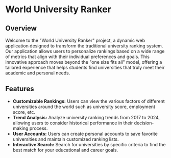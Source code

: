 # World University Ranker

## Overview

Welcome to the "World University Ranker" project, a dynamic web application designed to transform the traditional university ranking system. Our application allows users to personalize rankings based on a wide range of metrics that align with their individual preferences and goals. This innovative approach moves beyond the "one size fits all" model, offering a tailored experience that helps students find universities that truly meet their academic and personal needs.

## Features

- **Customizable Rankings:** Users can view the various factors of different universities around the world such as university score, employment score, etc.
- **Trend Analysis:** Analyze university ranking trends from 2017 to 2024, allowing users to consider historical performance in their decision-making process.
- **User Accounts:** Users can create personal accounts to save favorite universities and maintain customized ranking lists.
- **Interactive Search:** Search for universities by specific criteria to find the best match for your educational and career goals.

